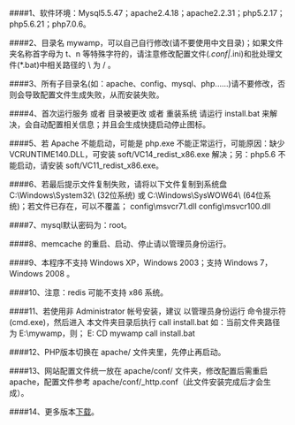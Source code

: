####1、软件环境：Mysql5.5.47；apache2.4.18；apache2.2.31；php5.2.17；php5.6.21；php7.0.6。

####2、目录名 mywamp，可以自己自行修改(请不要使用中文目录)；如果文件夹名称首字母为 t、n 等特殊字符的，请注意修改配置文件(*.conf|*.ini)和批处理文件(*.bat)中相关路径的 \ 为 / 。

####3、所有子目录名(如：apache、config、mysql、php......)请不要修改，否则会导致配置文件生成失败，从而安装失败。

####4、首次运行服务 或者 目录被更改 或者 重装系统 请运行 install.bat 来解决，会自动配置相关信息；并且会生成快捷启动停止图标。

####5、若 Apache 不能启动，可能是 php.exe 不能正常运行，可能原因：缺少 VCRUNTIME140.DLL，可安装 soft/VC14_redist_x86.exe 解决；另：php5.6 不能启动，请安装 soft/VC11_redist_x86.exe。

####6、若最后提示文件复制失败，请将以下文件复制到系统盘 C:\Windows\System32\ (32位系统) 或 C:\Windows\SysWOW64\ (64位系统)；若文件已存在，可以不覆盖；
    config\msvcr71.dll
    config\msvcr100.dll

####7、mysql默认密码为：root。

####8、memcache 的重启、启动、停止请以管理员身份运行。

####9、本程序不支持 Windows XP，Windows 2003；支持 Windows 7，Windows 2008 。

####10、注意：redis 可能不支持 x86 系统。

####11、若使用非 Administrator 帐号安装，建议 以管理员身份运行 命令提示符(cmd.exe)，然后进入 本文件夹目录后执行 call install.bat
    如：当前文件夹路径为 E:\mywamp，则；
    E:
    CD mywamp
    call install.bat

####12、PHP版本切换在 apache/ 文件夹里，先停止再启动。

####13、网站配置文件统一放在 apache/conf/ 文件夹，修改配置后需重启 apache，配置文件参考 apache/conf/_http.conf（此文件安装完成后才会生成）。

####14、更多版本[下载](http://pan.baidu.com/s/1sk0AYVN#path=%252Fsoftware%252Fweb_tool)。